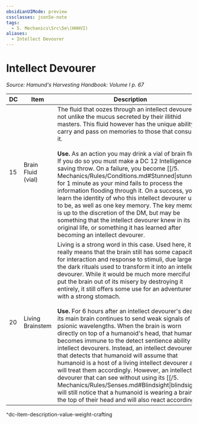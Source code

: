 ```yaml
---
obsidianUIMode: preview
cssclasses: json5e-note
tags:
  - 5. Mechanics\Src\5e\(HHHVI)
aliases:
  - Intellect Devourer
---
```

# Intellect Devourer
*Source: Hamund's Harvesting Handbook: Volume I p. 67* 

| DC | Item | Description | Value | Weight | Crafting |
|----|------|-------------|-------|--------|----------|
| 15 | Brain Fluid (vial) | The fluid that oozes through an intellect devourer is not unlike the mucus secreted by their illithid masters. This fluid however has the unique ability to carry and pass on memories to those that consume it.<br /><br />**Use.** As an action you may drink a vial of brain fluid. If you do so you must make a DC 12 Intelligence saving throw. On a failure, you become [[/5. Mechanics/Rules/Conditions.md#Stunned\|stunned]] for 1 minute as your mind fails to process the information flooding through it. On a success, you learn the identity of who this intellect devourer used to be, as well as one key memory. The key memory is up to the discretion of the DM, but may be something that the intellect devourer knew in its original life, or something it has learned after becoming an intellect devourer. | 4 gp | 1 lb | — |
| 20 | Living Brainstem | Living is a strong word in this case. Used here, it really means that the brain still has some capacity for interaction and response to stimuli, due largely to the dark rituals used to transform it into an intellect devourer. While it would be much more merciful to put the brain out of its misery by destroying it entirely, it still offers some use for an adventurer with a strong stomach.<br /><br />**Use.** For 6 hours after an intellect devourer's death, its main brain continues to send weak signals of psionic wavelengths. When the brain is worn directly on top of a humanoid's head, that humanoid becomes immune to the detect sentience ability of intellect devourers. Instead, an intellect devourer that detects that humanoid will assume that humanoid is a host of a living intellect devourer and will treat them accordingly. However, an intellect devourer that can see without using its [[/5. Mechanics/Rules/Senses.md#Blindsight\|blindsight]] will still notice that a humanoid is wearing a brain on the top of their head and will also react accordingly. | 12 gp | 6 lb | — |
^dc-item-description-value-weight-crafting
